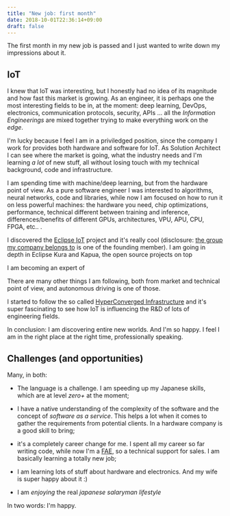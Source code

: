 ```yaml
---
title: "New job: first month"
date: 2018-10-01T22:36:14+09:00
draft: false
---
```


The first month in my new job is passed and I just wanted to write down my impressions about it.

## IoT
I knew that IoT was interesting, but I honestly had no idea of its magnitude and how fast this market is growing. As an engineer, it is perhaps one the most interesting fields to be in, at the moment: deep learning, DevOps, electronics, communication protocols, security, APIs ... all the _Information Engineerings_ are mixed together trying to make everything work on the _edge_.

I'm lucky because I feel I am in a priviledged position, since the company I work for provides both hardware and software for IoT. As Solution Architect I can see where the market is going, what the industry needs and I'm learning *a lot* of new stuff, all without losing touch with my technical background, code and infrastructure.

I am spending time with machine/deep learning, but from the hardware point of view. As a pure software engineer I was interested to algorithms, neural networks, code and libraries, while now I am focused on how to run it on less powerful machines: the hardware you need, chip optimizations, performance, technical different between training and inference, differences/benefits of different GPUs, architectures, VPU, APU, CPU, FPGA, etc.. .

I discovered the [Eclipse IoT](https://iot.eclipse.org/) project and it's really cool (disclosure: [the group my company belongs to](https://iot.eclipse.org/working-group/) is one of the founding member). I am going in depth in Eclipse Kura and Kapua, the open source projects on top

I am becoming an expert of

There are many other things I am following, both from market and technical point of view, and autonomous driving is one of those.

I started to follow the so called [HyperConverged Infrastructure](https://en.wikipedia.org/wiki/Hyper-converged_infrastructure) and it's super fascinating to see how IoT is influencing the R&D of lots of engineering fields.

In conclusion: I am discovering entire new worlds. And I'm so happy. I feel I am in the right place at the right time, professionally speaking.

## Challenges (and opportunities)
Many, in both:

- The language is a challenge. I am speeding up my Japanese skills, which are at level _zero+_ at the moment;

- I have a native understanding of the complexity of the software and the concept of _software as a service_. This helps a lot when it comes to gather the requirements from potential clients. In a hardware company is a good skill to bring;

- it's a completely career change for me. I spent all my career so far writing code, while now I'm a [FAE](https://careertrend.com/about-6542357-field-application-engineer-job-description.html), so a technical support for sales. I am basically learning a totally new job;

- I am learning lots of stuff about hardware and electronics. And my wife is super happy about it :) 

- I am _enjoying_ the real _japanese salaryman lifestyle_ </sarcasm>


In two words: I'm happy.